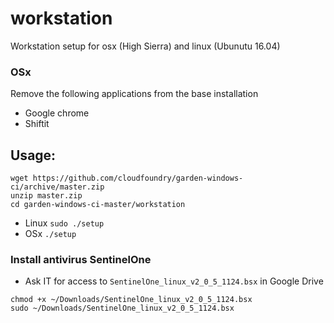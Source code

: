 # workstation

Workstation setup for osx (High Sierra) and linux (Ubunutu 16.04)

### OSx
Remove the following applications from the base installation

- Google chrome
- Shiftit

## Usage:

```console
wget https://github.com/cloudfoundry/garden-windows-ci/archive/master.zip
unzip master.zip
cd garden-windows-ci-master/workstation
```

- Linux `sudo ./setup`
- OSx `./setup`

### Install antivirus SentinelOne

- Ask IT for access to `SentinelOne_linux_v2_0_5_1124.bsx` in Google Drive

```console
chmod +x ~/Downloads/SentinelOne_linux_v2_0_5_1124.bsx
sudo ~/Downloads/SentinelOne_linux_v2_0_5_1124.bsx
```
